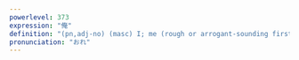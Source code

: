 ```yaml
---
powerlevel: 373
expression: "俺"
definition: "(pn,adj-no) (masc) I; me (rough or arrogant-sounding first-person pronoun, formerly also used by women); (P)"
pronunciation: "おれ"
---
```

